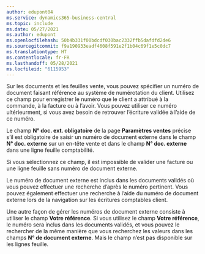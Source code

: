 ```yaml
---
author: edupont04
ms.service: dynamics365-business-central
ms.topic: include
ms.date: 05/27/2021
ms.author: edupont
ms.openlocfilehash: 50b4b331f00bdcdf030bac2332ffb5dafdfd2de6
ms.sourcegitcommit: f9a190933eadf4608f591e2f1b04c69f1e5c0dc7
ms.translationtype: HT
ms.contentlocale: fr-FR
ms.lasthandoff: 05/28/2021
ms.locfileid: "6115953"
---
```

Sur les documents et les feuilles vente, vous pouvez spécifier un numéro de document faisant référence au système de numérotation du client. <!--You can enter a maximum of ten characters, both numbers and letters.--> Utilisez ce champ pour enregistrer le numéro que le client a attribué à la commande, à la facture ou à l’avoir. Vous pouvez utiliser ce numéro ultérieurment, si vous avez besoin de retrouver l’écriture validée à l’aide de ce numéro.  

Le champ **N° doc. ext. obligatoire** de la page **Paramètres ventes** précise s’il est obligatoire de saisir un numéro de document externe dans le champ **N° doc. externe** sur un en-tête vente et dans le champ **N° doc. externe** dans une ligne feuille comptabilité.

Si vous sélectionnez ce champ, il est impossible de valider une facture ou une ligne feuille sans numéro de document externe.

Le numéro de document externe est inclus dans les documents validés où vous pouvez effectuer une recherche d’après le numéro pertinent. Vous pouvez également effectuer une recherche à l’aide du numéro de document externe lors de la navigation sur les écritures comptables client.

Une autre façon de gérer les numéros de document externe consiste à utiliser le champ **Votre référence**. Si vous utilisez le champ **Votre référence**, le numéro sera inclus dans les documents validés, et vous pouvez le rechercher de la même manière que vous recherchez les valeurs dans les champs **N° de document externe**. Mais le champ n’est pas disponible sur les lignes feuille.
